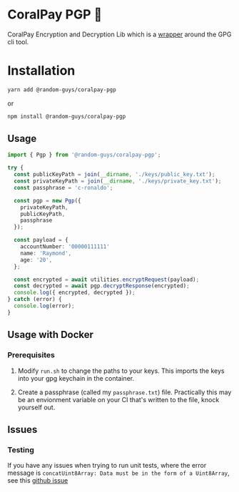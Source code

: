 # CoralPay PGP 🔐

CoralPay Encryption and Decryption Lib which is a [wrapper](https://github.com/drudge/node-gpg) around the GPG cli tool.

# Installation

```sh
yarn add @random-guys/coralpay-pgp
```

or

```sh
npm install @random-guys/coralpay-pgp
```

## Usage

```ts
import { Pgp } from '@random-guys/coralpay-pgp';

try {
  const publicKeyPath = join(__dirname, './keys/public_key.txt');
  const privateKeyPath = join(__dirname, './keys/private_key.txt');
  const passphrase = 'c-ronaldo';

  const pgp = new Pgp({
    privateKeyPath,
    publicKeyPath,
    passphrase
  });

  const payload = {
    accountNumber: '00000111111'
    name: 'Raymond',
    age: '20',
  };

  const encrypted = await utilities.encryptRequest(payload);
  const decrypted = await pgp.decryptResponse(encrypted);
  console.log({ encrypted, decrypted });
} catch (error) {
  console.log(error);
}
```

## Usage with Docker

### Prerequisites

1. Modify `run.sh` to change the paths to your keys. This imports the keys into your gpg keychain in the container.

2. Create a passphrase (called my `passphrase.txt`) file. Practically this may be an envionment variable on your CI that's written to the file, knock yourself out.

## Issues

### Testing

If you have any issues when trying to run unit tests, where the error message is `concatUint8Array: Data must be in the form of a Uint8Array`, see this [github issue](https://github.com/openpgpjs/openpgpjs/issues/821)
